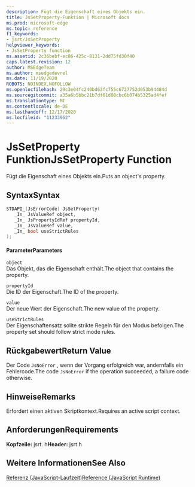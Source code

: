 ```yaml
---
description: Fügt die Eigenschaft eines Objekts ein.
title: JsSetProperty-Funktion | Microsoft docs
ms.prod: microsoft-edge
ms.topic: reference
f1_keywords:
- jsrt/JsSetProperty
helpviewer_keywords:
- JsSetProperty function
ms.assetid: 2c36bebf-ec86-425c-8131-2dd75fd30f40
caps.latest.revision: 12
author: MSEdgeTeam
ms.author: msedgedevrel
ms.date: 11/19/2020
ROBOTS: NOINDEX,NOFOLLOW
ms.openlocfilehash: 29c3e04fc240bd63fc755c6727752d053b94484d
ms.sourcegitcommit: a35a6b5bbc21b7df61d08cbc6b074b5325ad4fef
ms.translationtype: MT
ms.contentlocale: de-DE
ms.lasthandoff: 12/17/2020
ms.locfileid: "11233962"
---
```

# <span data-ttu-id="2d787-103">JsSetProperty Funktion</span><span class="sxs-lookup"><span data-stu-id="2d787-103">JsSetProperty Function</span></span>

<span data-ttu-id="2d787-104">Fügt die Eigenschaft eines Objekts ein.</span><span class="sxs-lookup"><span data-stu-id="2d787-104">Puts an object's property.</span></span>  
  
## <span data-ttu-id="2d787-105">Syntax</span><span class="sxs-lookup"><span data-stu-id="2d787-105">Syntax</span></span>  
  
```cpp  
STDAPI_(JsErrorCode) JsSetProperty(  
   _In_ JsValueRef object,  
   _In_ JsPropertyIdRef propertyId,  
   _In_ JsValueRef value,  
   _In_ bool useStrictRules  
);  
```  
  
#### <span data-ttu-id="2d787-106">Parameter</span><span class="sxs-lookup"><span data-stu-id="2d787-106">Parameters</span></span>  
 `object`  
 <span data-ttu-id="2d787-107">Das Objekt, das die Eigenschaft enthält.</span><span class="sxs-lookup"><span data-stu-id="2d787-107">The object that contains the property.</span></span>  
  
 `propertyId`  
 <span data-ttu-id="2d787-108">Die ID der Eigenschaft.</span><span class="sxs-lookup"><span data-stu-id="2d787-108">The ID of the property.</span></span>  
  
 `value`  
 <span data-ttu-id="2d787-109">Der neue Wert der Eigenschaft.</span><span class="sxs-lookup"><span data-stu-id="2d787-109">The new value of the property.</span></span>  
  
 `useStrictRules`  
 <span data-ttu-id="2d787-110">Der Eigenschaftensatz sollte strikte Regeln für den Modus befolgen.</span><span class="sxs-lookup"><span data-stu-id="2d787-110">The property set should follow strict mode rules.</span></span>  
  
## <span data-ttu-id="2d787-111">Rückgabewert</span><span class="sxs-lookup"><span data-stu-id="2d787-111">Return Value</span></span>  
 <span data-ttu-id="2d787-112">Der Code `JsNoError` , wenn der Vorgang erfolgreich war, andernfalls ein Fehlercode.</span><span class="sxs-lookup"><span data-stu-id="2d787-112">The code `JsNoError` if the operation succeeded, a failure code otherwise.</span></span>  
  
## <span data-ttu-id="2d787-113">Hinweise</span><span class="sxs-lookup"><span data-stu-id="2d787-113">Remarks</span></span>  
 <span data-ttu-id="2d787-114">Erfordert einen aktiven Skriptkontext.</span><span class="sxs-lookup"><span data-stu-id="2d787-114">Requires an active script context.</span></span>  
  
## <span data-ttu-id="2d787-115">Anforderungen</span><span class="sxs-lookup"><span data-stu-id="2d787-115">Requirements</span></span>  
 <span data-ttu-id="2d787-116">**Kopfzeile:** jsrt. h</span><span class="sxs-lookup"><span data-stu-id="2d787-116">**Header:** jsrt.h</span></span>  
  
## <span data-ttu-id="2d787-117">Weitere Informationen</span><span class="sxs-lookup"><span data-stu-id="2d787-117">See Also</span></span>  
 [<span data-ttu-id="2d787-118">Referenz (JavaScript-Laufzeit)</span><span class="sxs-lookup"><span data-stu-id="2d787-118">Reference (JavaScript Runtime)</span></span>](../chakra-hosting/reference-javascript-runtime.md)
